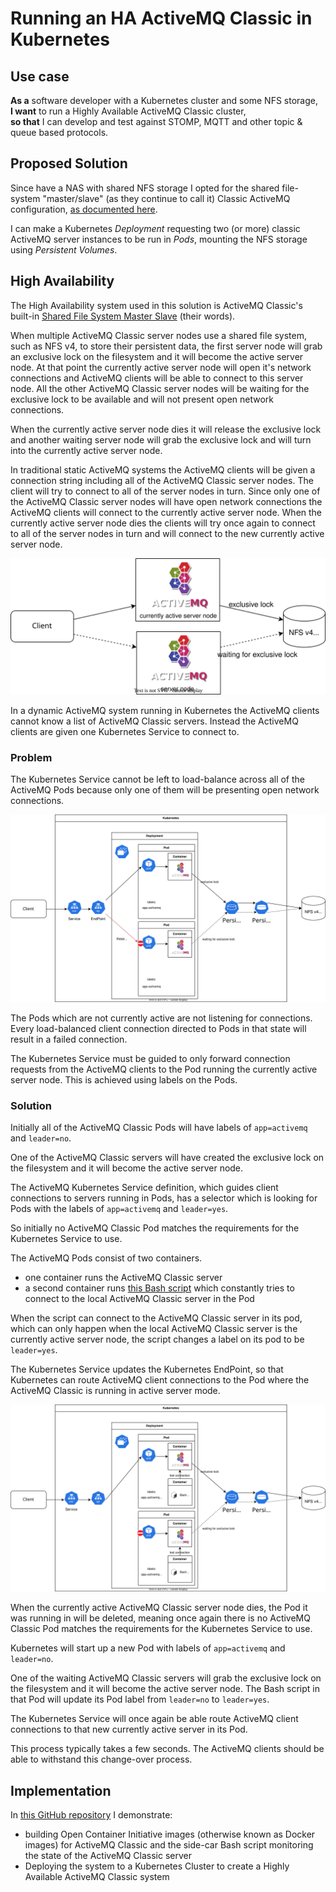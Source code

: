 # Running an HA ActiveMQ Classic in Kubernetes

## Use case

**As a** software developer with a Kubernetes cluster and some NFS storage,  
**I want** to run a Highly Available ActiveMQ Classic cluster,  
**so that** I can develop and test against STOMP, MQTT and other topic & queue based protocols.

## Proposed Solution

Since have a NAS with shared NFS storage I opted for the shared file-system "master/slave" (as they continue to call it) Classic ActiveMQ configuration, [as documented here](https://activemq.apache.org/shared-file-system-master-slave).

I can make a Kubernetes *Deployment* requesting two (or more) classic ActiveMQ server instances to be run in *Pods*, mounting the NFS storage using *Persistent Volumes*.

## High Availability

The High Availability system used in this solution is ActiveMQ Classic's built-in [Shared File System Master Slave](https://activemq.apache.org/components/classic/documentation/shared-file-system-master-slave) (their words).

When multiple ActiveMQ Classic server nodes use a shared file system, such as NFS v4, to store their persistent data, the first server node will grab an exclusive lock on the filesystem and it will become the active server node. At that point the currently active server node will open it's network connections and ActiveMQ clients will be able to connect to this server node. All the other ActiveMQ Classic server nodes will be waiting for the exclusive lock to be available and will not present open network connections.

When the currently active server node dies it will release the exclusive lock and another waiting server node will grab the exclusive lock and will turn into the currently active server node.

In traditional static ActiveMQ systems the ActiveMQ clients will be given a connection string including all of the ActiveMQ Classic server nodes. The client will try to connect to all of the server nodes in turn. Since only one of the ActiveMQ Classic server nodes will have open network connections the ActiveMQ clients will connect to the currently active server node. When the currently active server node dies the clients will try once again to connect to all of the server nodes in turn and will connect to the new currently active server node.

![Shared File System Master Slave diagram](activemq-shared_file_system_master_slave.svg)

In a dynamic ActiveMQ system running in Kubernetes the ActiveMQ clients cannot know a list of ActiveMQ Classic servers. Instead the ActiveMQ clients are given one Kubernetes Service to connect to.

### Problem

The Kubernetes Service cannot be left to load-balance across all of the ActiveMQ Pods because only one of them will be presenting open network connections.

![Why ActiveMQ Kubernetes won't work diagram](activemq-kubernetes_fail.svg)

The Pods which are not currently active are not listening for connections. Every load-balanced client connection directed to Pods in that state will result in a failed connection.

The Kubernetes Service must be guided to only forward connection requests from the ActiveMQ clients to the Pod running the currently active server node. This is achieved using labels on the Pods.

### Solution

Initially all of the ActiveMQ Classic Pods will have labels of `app=activemq` and `leader=no`.

One of the ActiveMQ Classic servers will have created the exclusive lock on the filesystem and it will become the active server node.

The ActiveMQ Kubernetes Service definition, which guides client connections to servers running in Pods, has a selector which is looking for Pods with the labels of `app=activemq` and `leader=yes`.

So initially no ActiveMQ Classic Pod matches the requirements for the Kubernetes Service to use.

The ActiveMQ Pods consist of two containers.

* one container runs the ActiveMQ Classic server
* a second container runs [this Bash script](https://github.com/himslm01/activemq-kubernetes/blob/main/src/activemq-readiness/wait_until_ready.sh) which constantly tries to connect to the local ActiveMQ Classic server in the Pod

When the script can connect to the ActiveMQ Classic server in its pod, which can only happen when the local ActiveMQ Classic server is the currently active server node, the script changes a label on its pod to be `leader=yes`.

The Kubernetes Service updates the Kubernetes EndPoint, so that Kubernetes can route ActiveMQ client connections to the Pod where the ActiveMQ Classic is running in active server mode.

![working ActiveMQ Kubernetes diagram](activemq-kubernetes.svg)

When the currently active ActiveMQ Classic server node dies, the Pod it was running in will be deleted, meaning once again there is no ActiveMQ Classic Pod matches the requirements for the Kubernetes Service to use.

Kubernetes will start up a new Pod with labels of `app=activemq` and `leader=no`.

One of the waiting ActiveMQ Classic servers will grab the exclusive lock on the filesystem and it will become the active server node. The Bash script in that Pod will update its Pod label from `leader=no` to `leader=yes`.

The Kubernetes Service will once again be able route ActiveMQ client connections to that new currently active server in its Pod.

This process typically takes a few seconds. The ActiveMQ clients should be able to withstand this change-over process.

## Implementation

In [this GitHub repository](https://github.com/himslm01/activemq-kubernetes) I demonstrate:

* building Open Container Initiative images  (otherwise known as Docker images) for ActiveMQ Classic and the side-car Bash script monitoring the state of the ActiveMQ Classic server
* Deploying the system to a Kubernetes Cluster to create a Highly Available ActiveMQ Classic system
